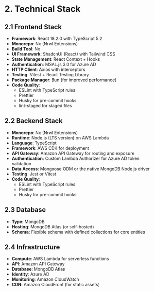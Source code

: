 # 2. Technical Stack

## 2.1 Frontend Stack

- **Framework**: React 18.2.0 with TypeScript 5.2
- **Monorepo**: Nx (Nrwl Extensions)
- **Build Tool**: Nx
- **UI Framework**: ShadcnUI (React) with Tailwind CSS
- **State Management**: React Context + Hooks
- **Authentication**: MSAL.js 3.0 for Azure AD
- **HTTP Client**: Axios with interceptors
- **Testing**: Vitest + React Testing Library
- **Package Manager**: Bun (for improved performance)
- **Code Quality**:
  - ESLint with TypeScript rules
  - Prettier
  - Husky for pre-commit hooks
  - lint-staged for staged files

## 2.2 Backend Stack

- **Monorepo**: Nx (Nrwl Extensions)
- **Runtime**: Node.js (LTS version) on AWS Lambda
- **Language**: TypeScript
- **Framework**: AWS CDK for deployment
- **API Gateway**: Amazon API Gateway for routing and exposure
- **Authentication**: Custom Lambda Authorizer for Azure AD token validation
- **Data Access**: Mongoose ODM or the native MongoDB Node.js driver
- **Testing**: Jest or Vitest
- **Code Quality**:
  - ESLint with TypeScript rules
  - Prettier
  - Husky for pre-commit hooks

## 2.3 Database

- **Type**: MongoDB
- **Hosting**: MongoDB Atlas (or self-hosted)
- **Schema**: Flexible schema with defined collections for core entities

## 2.4 Infrastructure

- **Compute**: AWS Lambda for serverless functions
- **API**: Amazon API Gateway
- **Database**: MongoDB Atlas
- **Identity**: Azure AD
- **Monitoring**: Amazon CloudWatch
- **CDN**: Amazon CloudFront (for static assets)

